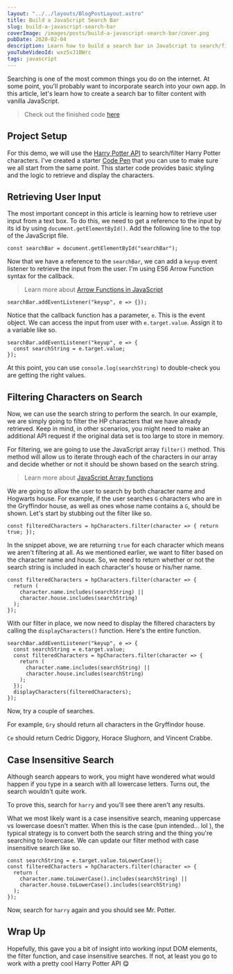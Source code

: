 ```yaml
---
layout: "../../layouts/BlogPostLayout.astro"
title: Build a JavaScript Search Bar
slug: build-a-javascript-search-bar
coverImage: /images/posts/build-a-javascript-search-bar/cover.png
pubDate: 2020-02-04
description: Learn how to build a search bar in JavaScript to search/filter through data.
youTubeVideoId: wxz5vJ1BWrc
tags: javascript
---
```


Searching is one of the most common things you do on the internet. At some point, you'll probably want to incorporate search into your own app. In this article, let's learn how to create a search bar to filter content with vanilla JavaScript.

> Check out the finished code [here](https://codepen.io/jamesqquick/pen/XWJxBQv)

## Project Setup

For this demo, we will use the [Harry Potter API](http://hp-api.herokuapp.com/api/characters) to search/filter Harry Potter characters. I've created a starter [Code Pen](https://codepen.io/jamesqquick/pen/bGNXYxx) that you can use to make sure we all start from the same point. This starter code provides basic styling and the logic to retrieve and display the characters.

## Retrieving User Input

The most important concept in this article is learning how to retrieve user input from a text box. To do this, we need to get a reference to the input by its id by using `document.getElementById()`. Add the following line to the top of the JavaScript file.

    const searchBar = document.getElementById("searchBar");

Now that we have a reference to the `searchBar`, we can add a `keyup` event listener to retrieve the input from the user. I'm using ES6 Arrow Function syntax for the callback.

> Learn more about [Arrow Functions in JavaScript](https://www.youtube.com/watch?v=prG68DQobbw&t=265s)

    searchBar.addEventListener("keyup", e => {});

Notice that the callback function has a parameter, `e`. This is the event object. We can access the input from user with `e.target.value`. Assign it to a variable like so.

    searchBar.addEventListener("keyup", e => {
      const searchString = e.target.value;
    });

At this point, you can use `console.log(searchString)` to double-check you are getting the right values.

## Filtering Characters on Search

Now, we can use the search string to perform the search. In our example, we are simply going to filter the HP characters that we have already retrieved. Keep in mind, in other scenarios, you might need to make an additional API request if the original data set is too large to store in memory.

For filtering, we are going to use the JavaScript array `filter()` method. This method will allow us to iterate through each of the characters in our array and decide whether or not it should be shown based on the search string.

> Learn more about [JavaScript Array functions](https://www.youtube.com/watch?v=ALYH5XOvMwI&t=6s)

We are going to allow the user to search by both character name and Hogwarts house. For example, if the user searches `G` characters who are in the Gryffindor house, as well as ones whose name contains a `G`, should be shown. Let's start by stubbing out the filter like so.

    const filteredCharacters = hpCharacters.filter(character => { return true; });

In the snippet above, we are returning `true` for each character which means we aren't filtering at all. As we mentioned earlier, we want to filter based on the character name and house. So, we need to return whether or not the search string is included in each character's house or his/her name.

    const filteredCharacters = hpCharacters.filter(character => {
      return (
        character.name.includes(searchString) ||
        character.house.includes(searchString)
      );
    });

With our filter in place, we now need to display the filtered characters by calling the `displayCharacters()` function. Here's the entire function.

    searchBar.addEventListener("keyup", e => {
      const searchString = e.target.value;
      const filteredCharacters = hpCharacters.filter(character => {
        return (
          character.name.includes(searchString) ||
          character.house.includes(searchString)
        );
      });
      displayCharacters(filteredCharacters);
    });

Now, try a couple of searches.

For example, `Gry` should return all characters in the Gryffindor house.

`Ce` should return Cedric Diggory, Horace Slughorn, and Vincent Crabbe.

## Case Insensitive Search

Although search appears to work, you might have wondered what would happen if you type in a search with all lowercase letters. Turns out, the search wouldn't quite work.

To prove this, search for `harry` and you'll see there aren't any results.

What we most likely want is a case insensitive search, meaning uppercase vs lowercase doesn't matter. When this is the case (pun intended... lol ), the typical strategy is to convert both the search string and the thing you're searching to lowercase. We can update our filter method with case insensitive search like so.

    const searchString = e.target.value.toLowerCase();
    const filteredCharacters = hpCharacters.filter(character => {
      return (
        character.name.toLowerCase().includes(searchString) ||
        character.house.toLowerCase().includes(searchString)
      );
    });

Now, search for `harry` again and you should see Mr. Potter.

## Wrap Up

Hopefully, this gave you a bit of insight into working input DOM elements, the filter function, and case insensitive searches. If not, at least you go to work with a pretty cool Harry Potter API 😋
